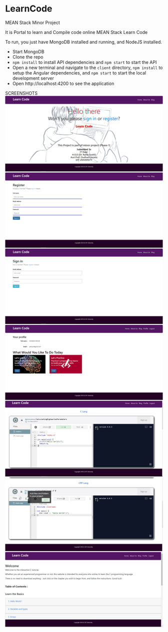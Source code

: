 # LearnCode
MEAN Stack
Minor Project

It is Portal to learn and Compile code online
MEAN Stack Learn Code

To run, you just have MongoDB installed and running, and NodeJS installed.

* Start MongoDB
* Clone the repo
* `npm install` to install API dependencies and `npm start` to start the API
* Open a new terminal and navigate to the `client` directory, `npm install` to setup the Angular dependencies, and `npm start` to start the local development server
* Open http://localhost:4200 to see the application

SCREENSHOTS
![Alt text](Screenshots/1.JPG?raw=true "home")
![Alt text](/Screenshots/2.JPG?raw=true "")
![Alt text](Screenshots/3.JPG?raw=true "")
![Alt text](Screenshots/6.JPG?raw=true "")
![Alt text](Screenshots/7.JPG?raw=true "")
![Alt text](Screenshots/8.JPG?raw=true "")
![Alt text](Screenshots/10.JPG?raw=true "")
